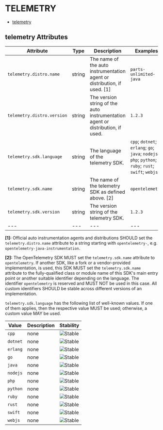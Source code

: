 
<!--- Hugo front matter used to generate the website version of this page:
--->

# TELEMETRY

- [telemetry](#telemetry)


## telemetry Attributes

| Attribute  | Type | Description  | Examples  | Stability |
|---|---|---|---|---|
| `telemetry.distro.name` | string | The name of the auto instrumentation agent or distribution, if used. [1] |`parts-unlimited-java` | ![Experimental](https://img.shields.io/badge/-experimental-blue) |
| `telemetry.distro.version` | string | The version string of the auto instrumentation agent or distribution, if used.  |`1.2.3` | ![Experimental](https://img.shields.io/badge/-experimental-blue) |
| `telemetry.sdk.language` | string | The language of the telemetry SDK.  |`cpp`; `dotnet`; `erlang`; `go`; `java`; `nodejs`; `php`; `python`; `ruby`; `rust`; `swift`; `webjs` | ![Stable](https://img.shields.io/badge/-stable-lightgreen) |
| `telemetry.sdk.name` | string | The name of the telemetry SDK as defined above. [2] |`opentelemetry` | ![Stable](https://img.shields.io/badge/-stable-lightgreen) |
| `telemetry.sdk.version` | string | The version string of the telemetry SDK.  |`1.2.3` | ![Stable](https://img.shields.io/badge/-stable-lightgreen) |
|---|---|---|---|---|

**[1]:** Official auto instrumentation agents and distributions SHOULD set the `telemetry.distro.name` attribute to
a string starting with `opentelemetry-`, e.g. `opentelemetry-java-instrumentation`.

**[2]:** The OpenTelemetry SDK MUST set the `telemetry.sdk.name` attribute to `opentelemetry`.
If another SDK, like a fork or a vendor-provided implementation, is used, this SDK MUST set the
`telemetry.sdk.name` attribute to the fully-qualified class or module name of this SDK's main entry point
or another suitable identifier depending on the language.
The identifier `opentelemetry` is reserved and MUST NOT be used in this case.
All custom identifiers SHOULD be stable across different versions of an implementation.


`telemetry.sdk.language` has the following list of well-known values. If one of them applies, then the respective value MUST be used; otherwise, a custom value MAY be used.

| Value  | Description | Stability |
|---|---|---|
| `cpp` | none |  ![Stable](https://img.shields.io/badge/-stable-lightgreen) |
| `dotnet` | none |  ![Stable](https://img.shields.io/badge/-stable-lightgreen) |
| `erlang` | none |  ![Stable](https://img.shields.io/badge/-stable-lightgreen) |
| `go` | none |  ![Stable](https://img.shields.io/badge/-stable-lightgreen) |
| `java` | none |  ![Stable](https://img.shields.io/badge/-stable-lightgreen) |
| `nodejs` | none |  ![Stable](https://img.shields.io/badge/-stable-lightgreen) |
| `php` | none |  ![Stable](https://img.shields.io/badge/-stable-lightgreen) |
| `python` | none |  ![Stable](https://img.shields.io/badge/-stable-lightgreen) |
| `ruby` | none |  ![Stable](https://img.shields.io/badge/-stable-lightgreen) |
| `rust` | none |  ![Stable](https://img.shields.io/badge/-stable-lightgreen) |
| `swift` | none |  ![Stable](https://img.shields.io/badge/-stable-lightgreen) |
| `webjs` | none |  ![Stable](https://img.shields.io/badge/-stable-lightgreen) |

